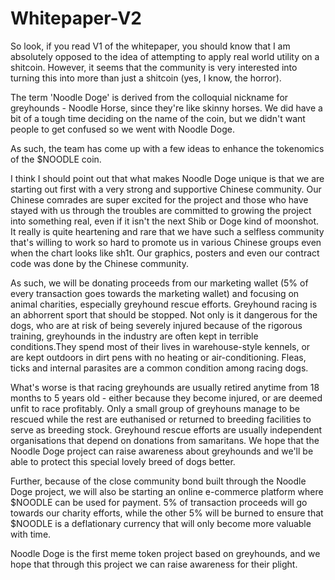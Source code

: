 # Whitepaper-V2

So look, if you read V1 of the whitepaper, you should know that I am absolutely opposed to the idea of attempting to apply real world utility on a shitcoin. However, it seems that the community is very interested into turning this into more than just a shitcoin (yes, I know, the horror).

The term 'Noodle Doge' is derived from the colloquial nickname for greyhounds - Noodle Horse, since they're like skinny horses. We did have a bit of a tough time deciding on the name of the coin, but we didn't want people to get confused so we went with Noodle Doge. 

As such, the team has come up with a few ideas to enhance the tokenomics of the $NOODLE coin. 

I think I should point out that what makes Noodle Doge unique is that we are starting out first with a very strong and supportive Chinese community. Our Chinese comrades are super excited for the project and those who have stayed with us through the troubles are committed to growing the project into something real, even if it isn't the next Shib or Doge kind of moonshot. It really is quite heartening and rare that we have such a selfless community that's willing to work so hard to promote us in various Chinese groups even when the chart looks like sh1t. Our graphics, posters and even our contract code was done by the Chinese community. 

As such, we will be donating proceeds from our marketing wallet (5% of every transaction goes towards the marketing wallet) and focusing on animal charities, especially greyhound rescue efforts. Greyhound racing is an abhorrent sport that should be stopped. Not only is it dangerous for the dogs, who are at risk of being severely injured because of the rigorous training, greyhounds in the industry are often kept in terrible conditions.They spend most of their lives in warehouse-style kennels, or are kept outdoors in dirt pens with no heating or air-conditioning. Fleas, ticks and internal parasites are a common condition among racing dogs. 

What's worse is that racing greyhounds are usually retired anytime from 18 months to 5 years old - either because they become injured, or are deemed unfit to race profitably. Only a small group of greyhouns manage to be rescued while the rest are euthanised or returned to breeding facilities to serve as breeding stock. Greyhound rescue efforts are usually independent organisations that depend on donations from samaritans. We hope that the Noodle Doge project can raise awareness about greyhounds and we'll be able to protect this special lovely breed of dogs better. 

Further, because of the close community bond built through the Noodle Doge project, we will also be starting an online e-commerce platform where $NOODLE can be used for payment. 5% of transaction proceeds will go towards our charity efforts, while the other 5% will be burned to ensure that $NOODLE is a deflationary currency that will only become more valuable with time. 

Noodle Doge is the first meme token project based on greyhounds, and we hope that through this project we can raise awareness for their plight. 
